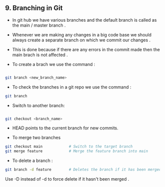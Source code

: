 ## 9. Branching in Git

- In git hub we have various branches and the default branch is called as the main / master branch . 
- Whenever we are making any changes in a big code base we should always create a separate branch on which we commit our changes . 

- This is done because if there are any errors in the commit made then the main brach is not affected .
- To create a brach we use the command :
```bash

git branch <new_branch_name>

```

- To check the branches in a git repo we use the command :
```bash 
git branch
```

- Switch to another branch:
```bash

git checkout <branch_name>

```

  - HEAD points to the current branch for new commits.

- To merge two branches 
```bash
git checkout main            # Switch to the target branch
git merge feature            # Merge the feature branch into main
```

- To delete a branch :
```bash
git branch -d feature        # Deletes the branch if it has been merged
```

Use -D instead of -d to force delete if it hasn't been merged .